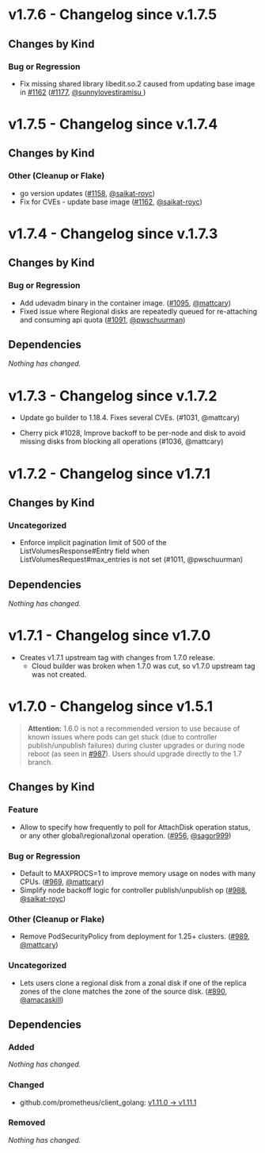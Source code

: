 # v1.7.6 - Changelog since v.1.7.5

## Changes by Kind

### Bug or Regression

- Fix missing shared library libedit.so.2 caused from updating base image in [#1162](https://github.com/kubernetes-sigs/gcp-compute-persistent-disk-csi-driver/pull/1162) ([#1177](https://github.com/kubernetes-sigs/gcp-compute-persistent-disk-csi-driver/pull/1177), [@sunnylovestiramisu ](https://github.com/sunnylovestiramisu))

# v1.7.5 - Changelog since v.1.7.4

## Changes by Kind

### Other (Cleanup or Flake)

- go version updates ([#1158](https://github.com/kubernetes-sigs/gcp-compute-persistent-disk-csi-driver/pull/1158), [@saikat-royc](https://github.com/saikat-royc))
- Fix for CVEs - update base image ([#1162](https://github.com/kubernetes-sigs/gcp-compute-persistent-disk-csi-driver/pull/1162), [@saikat-royc](https://github.com/sunnylovestiramisu))

# v1.7.4 - Changelog since v.1.7.3

## Changes by Kind

### Bug or Regression

- Add udevadm binary in the container image. ([#1095](https://github.com/kubernetes-sigs/gcp-compute-persistent-disk-csi-driver/pull/1095), [@mattcary](https://github.com/mattcary))
- Fixed issue where Regional disks are repeatedly queued for re-attaching and consuming api quota ([#1091](https://github.com/kubernetes-sigs/gcp-compute-persistent-disk-csi-driver/pull/1091), [@pwschuurman](https://github.com/pwschuurman))

## Dependencies

_Nothing has changed._

# v1.7.3 - Changelog since v.1.7.2

- Update go builder to 1.18.4. Fixes several CVEs. (#1031, @mattcary)

- Cherry pick #1028, Improve backoff to be per-node and disk to avoid missing disks from blocking all operations (#1036, @mattcary)

# v1.7.2 - Changelog since v1.7.1

## Changes by Kind

### Uncategorized

- Enforce implicit pagination limit of 500 of the ListVolumesResponse#Entry field when ListVolumesRequest#max_entries is not set (#1011, @pwschuurman)

## Dependencies

_Nothing has changed._

# v1.7.1 - Changelog since v1.7.0

- Creates v1.7.1 upstream tag with changes from 1.7.0 release.
  - Cloud builder was broken when 1.7.0 was cut, so v1.7.0 upstream tag was not
  created.

# v1.7.0 - Changelog since v1.5.1

>**Attention:** 1.6.0 is not a recommended version to use because of known issues where pods can get stuck (due to controller publish/unpublish failures) during cluster upgrades or during node reboot (as seen in [#987](https://github.com/kubernetes-sigs/gcp-compute-persistent-disk-csi-driver/pull/987)). Users should upgrade directly to the 1.7 branch.

## Changes by Kind

### Feature

- Allow to specify how frequently to poll for AttachDisk operation status, or any other global\regional\zonal operation. ([#956](https://github.com/kubernetes-sigs/gcp-compute-persistent-disk-csi-driver/pull/956), [@sagor999](https://github.com/sagor999))

### Bug or Regression

- Default to MAXPROCS=1 to improve memory usage on nodes with many CPUs. ([#969](https://github.com/kubernetes-sigs/gcp-compute-persistent-disk-csi-driver/pull/969), [@mattcary](https://github.com/mattcary))
- Simplify node backoff logic for controller publish/unpublish op ([#988](https://github.com/kubernetes-sigs/gcp-compute-persistent-disk-csi-driver/pull/988), [@saikat-royc](https://github.com/saikat-royc))

### Other (Cleanup or Flake)

- Remove PodSecurityPolicy from deployment for 1.25+ clusters. ([#989](https://github.com/kubernetes-sigs/gcp-compute-persistent-disk-csi-driver/pull/989), [@mattcary](https://github.com/mattcary))

### Uncategorized

- Lets users clone a regional disk from a zonal disk if one of the replica zones of the clone matches the zone of the source disk. ([#890](https://github.com/kubernetes-sigs/gcp-compute-persistent-disk-csi-driver/pull/890), [@amacaskill](https://github.com/amacaskill))

## Dependencies

### Added
_Nothing has changed._

### Changed
- github.com/prometheus/client_golang: [v1.11.0 → v1.11.1](https://github.com/prometheus/client_golang/compare/v1.11.0...v1.11.1)

### Removed
_Nothing has changed._
